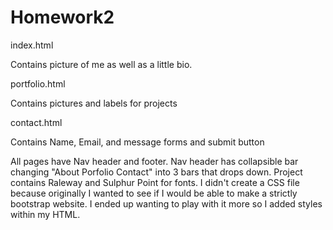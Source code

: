 # Homework2

index.html

Contains picture of me as well as a little bio.

portfolio.html

Contains pictures and labels for projects

contact.html

Contains Name, Email, and message forms and submit button

All pages have Nav header and footer. Nav header has collapsible bar changing "About Porfolio Contact" into 3 bars that drops down. Project contains Raleway and Sulphur Point for fonts. I didn't create a CSS file because originally I wanted to see if I would be able to make a strictly bootstrap website. I ended up wanting to play with it more so I added styles within my HTML.
